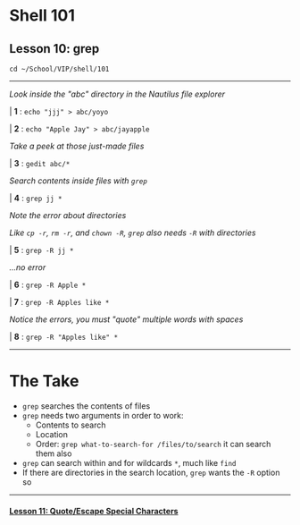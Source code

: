 # Shell 101
## Lesson 10: grep

`cd ~/School/VIP/shell/101`

___

*Look inside the "abc" directory in the Nautilus file explorer*

| **1** : `echo "jjj" > abc/yoyo`

| **2** : `echo "Apple Jay" > abc/jayapple`

*Take a peek at those just-made files*

| **3** : `gedit abc/*`

*Search contents inside files with `grep`*

| **4** : `grep jj *`

*Note the error about directories*

*Like `cp -r`, `rm -r`, and `chown -R`, `grep` also needs `-R` with directories*

| **5** : `grep -R jj *`

*...no error*

| **6** : `grep -R Apple *`

| **7** : `grep -R Apples like *`

*Notice the errors, you must "quote" multiple words with spaces*

| **8** : `grep -R "Apples like" *`

___

# The Take

- `grep` searches the contents of files
- `grep` needs two arguments in order to work:
  - Contents to search
  - Location
  - Order: `grep what-to-search-for /files/to/search`
  it can search them also
- `grep` can search within and for wildcards `*`, much like `find`
- If there are directories in the search location, `grep` wants the `-R` option so

___

#### [Lesson 11: Quote/Escape Special Characters](https://github.com/inkVerb/vip/blob/master/101-shell/Lesson-11.md)
